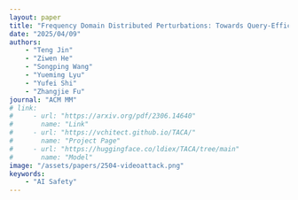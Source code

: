 ```yaml
---
layout: paper
title: "Frequency Domain Distributed Perturbations: Towards Query-Efficient Black-Box Adversarial Video Attack"
date: "2025/04/09"
authors: 
    - "Teng Jin"
    - "Ziwen He"
    - "Songping Wang"
    - "Yueming Lyu"
    - "Yufei Shi"
    - "Zhangjie Fu"
journal: "ACM MM"
# link:
#     - url: "https://arxiv.org/pdf/2306.14640"
#       name: "Link"
#     - url: "https://vchitect.github.io/TACA/"
#       name: "Project Page"
#     - url: "https://huggingface.co/ldiex/TACA/tree/main"
#       name: "Model"
image: "/assets/papers/2504-videoattack.png"
keywords:
    - "AI Safety"
---
```


<!-- 
Speech Technology  
Generative AI 
Multimodal AI  
Embodied Intelligence 
AI Safety  
Medical AI 
Data Intelligence-->